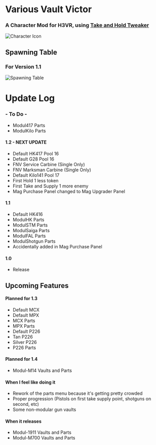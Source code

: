 
# Various Vault Victor
### A Character Mod for H3VR, using [Take and Hold Tweaker](https://github.com/devyndamonster/TakeAndHoldTweaker)
![Character Icon](https://i.imgur.com/qIZYWfS.png)

## Spawning Table
### For Version 1.1
![Spawning Table](https://i.imgur.com/gqS04et.png)

# Update Log

### - To Do -
- Modul417 Parts
- ModulKilo Parts

#### 1.2 - NEXT UPDATE
- Default HK417 Pool 16
- Default G28 Pool 16
- FNV Service Carbine (Single Only)
- FNV Marksman Carbine (Single Only)
- Default Kilo141 Pool 17
- First Hold 1 less token
- First Take and Supply 1 more enemy
- Mag Purchase Panel changed to Mag Upgrader Panel

#### 1.1
 - Default HK416
 - ModulHK Parts
 - ModulSTM Parts
- ModulSaiga Parts
- ModulFAL Parts
- ModulShotgun Parts
- Accidentally added in Mag Purchase Panel

#### 1.0
- Release

## Upcoming Features

#### Planned for 1.3
- Default MCX
- Default MPX
- MCX Parts
- MPX Parts
- Default P226
- Tan P226
- Silver P226
- P226 Parts

#### Planned for 1.4
- Modul-M14 Vaults and Parts

#### When I feel like doing it
- Rework of the parts menu because it's getting pretty crowded
- Proper progression (Pistols on first take supply point, shotguns on second, etc) 
- Some non-modular gun vaults

#### When it releases
- Modul-1911 Vaults and Parts
- Modul-M700 Vaults and Parts


